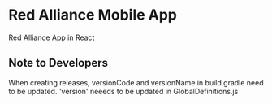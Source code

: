 # Red Alliance Mobile App
Red Alliance App in React

## Note to Developers
When creating releases, versionCode and versionName in build.gradle need to be updated. 'version' neeeds to be updated in GlobalDefinitions.js